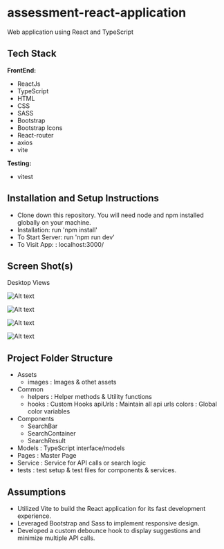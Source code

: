 # assessment-react-application

Web application using React and TypeScript

## Tech Stack

**FrontEnd:**

- ReactJs
- TypeScript
- HTML
- CSS
- SASS
- Bootstrap
- Bootstrap Icons
- React-router
- axios
- vite

**Testing:**

- vitest

## Installation and Setup Instructions

- Clone down this repository. You will need node and npm installed globally on your machine.
- Installation: run 'npm install'
- To Start Server: run 'npm run dev'
- To Visit App: : localhost:3000/

## Screen Shot(s)

Desktop Views

![Alt text](https://github.com/shelumeal/assessment-react-application/blob/main/screenshots/Desktop%20Screen%201.png)

![Alt text](https://github.com/shelumeal/assessment-react-application/blob/main/screenshots/Desktop%20Screen%202.png)

![Alt text](https://github.com/shelumeal/assessment-react-application/blob/main/screenshots/Desktop%20Screen%203.png)

![Alt text](https://github.com/shelumeal/assessment-react-application/blob/main/screenshots/Desktop%20Screen%204.png)

## Project Folder Structure

- Assets
  - images : Images & othet assets
- Common
  - helpers : Helper methods & Utility functions
  - hooks : Custom Hooks
    apiUrls : Maintain all api urls
    colors : Global color variables
- Components
  - SearchBar
  - SearchContainer
  - SearchResult
- Models : TypeScript interface/models
- Pages : Master Page
- Service : Service for API calls or search logic
- tests : test setup & test files for components & services.

## Assumptions

- Utilized Vite to build the React application for its fast development experience.
- Leveraged Bootstrap and Sass to implement responsive design.
- Developed a custom debounce hook to display suggestions and minimize multiple API calls.
